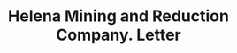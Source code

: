 ---
doi: 10.7916/D8WH423Z
date_other: '1880'
date_other_textual: 1880-1889
form: correspondence
genre:
- Letters (correspondence)
name:
- Helena Mining and Reduction Company
object_in_context_url: https://biggert.cul.columbia.edu/items/view/ave_biggert_00751
subject_hierarchical_geographic:
- Wickes, Montana, United States
subject_name:
- Helena Mining and Reduction Company
title: Helena Mining and Reduction Company. Letter
sort_title: Helena Mining and Reduction Company. Letter
call_number: ave_biggert_00751
coordinates:
- 46.349722222222226,-112.10333333333332
pid: ave_biggert_00751
identifiers: ave_biggert_00751
canvas_id: ldpd:396023
permalink: "/items/ave_biggert_00751/"
layout: iiif-image-page
---